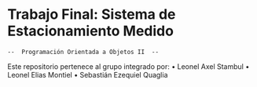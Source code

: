 # Trabajo Final: Sistema de Estacionamiento Medido #
    --  Programación Orientada a Objetos II  --

Este repositorio pertenece al grupo integrado por:
  • Leonel Axel Stambul
  • Leonel Elias Montiel
  • Sebastián Ezequiel Quaglia


